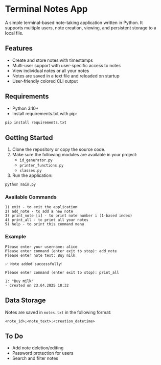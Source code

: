 # Terminal Notes App

A simple terminal-based note-taking application written in Python. It supports multiple users, note creation, viewing, and persistent storage to a local file.


## Features

- Create and store notes with timestamps
- Multi-user support with user-specific access to notes
- View individual notes or all your notes
- Notes are saved in a text file and reloaded on startup
- User-friendly colored CLI output


## Requirements

- Python 3.10+
- Install requirements.txt with pip:
```bash
pip install requirements.txt
```


## Getting Started

1. Clone the repository or copy the source code.
2. Make sure the following modules are available in your project:
   - `id_generator.py`
   - `printer_functions.py`
   - `classes.py`
3. Run the application:
```bash
python main.py
```


### Available Commands

```
1) exit - to exit the application
2) add_note - to add a new note
3) print_note [i] - to print note number i (1-based index)
4) print_all - to print all your notes
5) help - to print this command menu
```


### Example

```
Please enter your username: alice
Please enter command (enter exit to stop): add_note
Please enter note text: Buy milk

✅ Note added successfully!

Please enter command (enter exit to stop): print_all

1: "Buy milk"
- Created on 23.04.2025 10:32
```


## Data Storage

Notes are saved in `notes.txt` in the following format:

```
<note_id>;<note_text>;<creation_datetime>
```


## To Do

- Add note deletion/editing
- Password protection for users
- Search and filter notes


